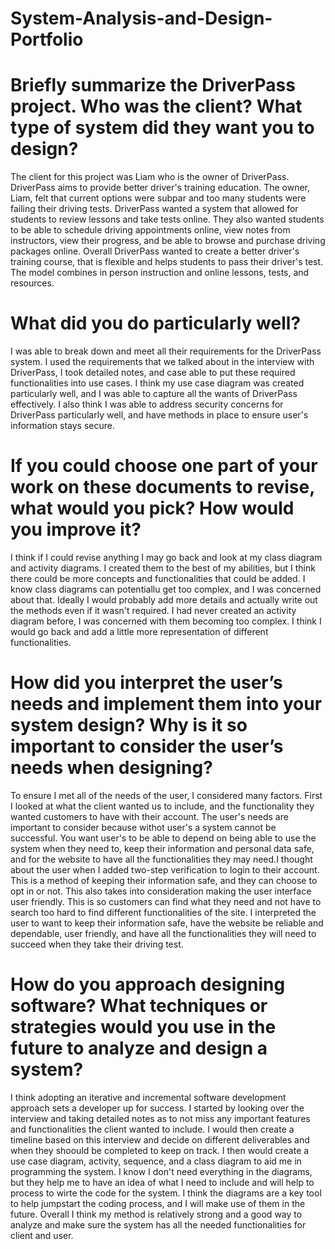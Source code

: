# System-Analysis-and-Design-Portfolio


# Briefly summarize the DriverPass project. Who was the client? What type of system did they want you to design?

  The client for this project was Liam who is the owner of DriverPass. DriverPass aims to provide better driver's training education. The owner, Liam, felt that current options were subpar and too many students were failing their driving tests. DriverPass wanted a system that allowed for students to review lessons and take tests online. They also wanted students to be able to schedule driving appointments online, view notes from instructors, view their progress, and be able to browse and purchase driving packages online. Overall DriverPass wanted to create a better driver's training course, that is flexible and helps students to pass their driver's test. The model combines in person instruction and online lessons, tests, and resources. 


# What did you do particularly well?

  I was able to break down and meet all their requirements for the DriverPass system. I used the requirements that we talked about in the interview with DriverPass, I took detailed notes, and case able to put these required functionalities into use cases. I think my use case diagram was created particularly well, and I was able to capture all the wants of DriverPass effectively. I also think I was able to address security concerns for DriverPass particularly well, and have methods in place to ensure user's information stays secure. 


# If you could choose one part of your work on these documents to revise, what would you pick? How would you improve it?

  I think if I could revise anything I may go back and look at my class diagram and activity diagrams. I created them to the best of my abilities, but I think there could be more concepts and functionalities that could be added. I know class diagrams can potentiallu get too complex, and I was concerned about that. Ideally I would probably add more details and actually write out the methods even if it wasn't required. I had never created an activity diagram before, I was concerned with them becoming too complex. I think I would go back and add a little more representation of different functionalities. 

# How did you interpret the user’s needs and implement them into your system design? Why is it so important to consider the user’s needs when designing?

  To ensure I met all of the needs of the user, I considered many factors. First I looked at what the client wanted us to include, and the functionality they wanted customers to have with their account. The user's needs are important to consider because withot user's a system cannot be successful. You want user's to be able to depend on being able to use the system when they need to, keep their information and personal data safe, and for the website to have all the functionalities they may need.I thought about the user when I added two-step verification to login to their account. This is a method of keeping their information safe, and they can choose to opt in or not. This also takes into consideration making the user interface user friendly. This is so customers can find what they need and not have to search too hard to find different functionalities of the site. I interpreted the user to want to keep their information safe, have the website be reliable and dependable, user friendly, and have all the functionalities they will need to succeed when they take their driving test. 

# How do you approach designing software? What techniques or strategies would you use in the future to analyze and design a system?

  I think adopting an iterative and incremental software development approach sets a developer up for success. I started by looking over the interview and taking detailed notes as to not miss any important features and functionalities the client wanted to include. I would then create a timeline based on this interview and decide on different deliverables and when they shoould be completed to keep on track. I then would create a use case diagram, activity, sequence, and a class diagram to aid me in programming the system. I know I don't need everything in the diagrams, but they help me to have an idea of what I need to include and will help to process to wirte the code for the system. I think the diagrams are a key tool to help jumpstart the coding process, and I will make use of them in the future. Overall I think my method is relatively strong and a good way to analyze and make sure the system has all the needed functionalities for client and user. 
